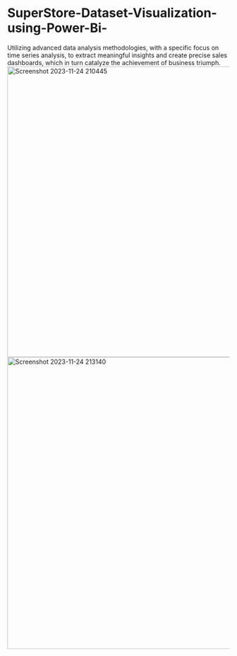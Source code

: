 # SuperStore-Dataset-Visualization-using-Power-Bi-
Utilizing advanced data analysis methodologies, with a specific focus on time series analysis, to extract meaningful insights and create precise sales dashboards, which in turn catalyze the achievement of business triumph.
<img width="657" alt="Screenshot 2023-11-24 210445" src="https://github.com/roushan2k1/SuperStore-Sales-Dataset-Visualization-using-Power-Bi-/assets/139091321/13ddf22d-ad15-4ce6-9d21-a773c21698f7">
<img width="660" alt="Screenshot 2023-11-24 213140" src="https://github.com/roushan2k1/SuperStore-Sales-Dataset-Visualization-using-Power-Bi-/assets/139091321/d1967146-472a-459d-a0d1-37af6d111835">
